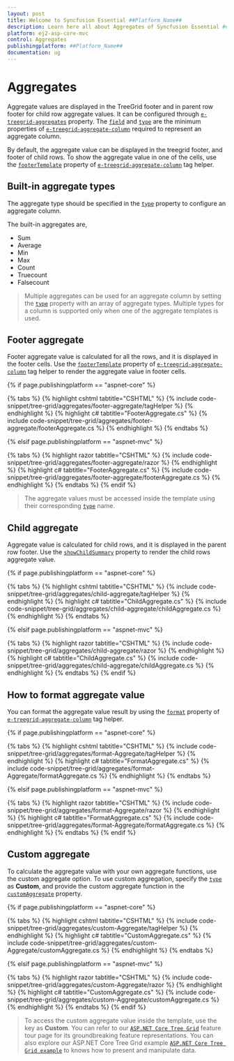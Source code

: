 ```yaml
---
layout: post
title: Welcome to Syncfusion Essential ##Platform_Name##
description: Learn here all about Aggregates of Syncfusion Essential ##Platform_Name## widgets based on HTML5 and jQuery.
platform: ej2-asp-core-mvc
control: Aggregates
publishingplatform: ##Platform_Name##
documentation: ug
---
```



# Aggregates

Aggregate values are displayed in the TreeGrid footer and in parent row footer for child row aggregate values. It can be configured through [`e-treegrid-aggregates`](https://help.syncfusion.com/cr/cref_files/aspnetcore-js2/Syncfusion.EJ2~Syncfusion.EJ2.TreeGrid.TreeGridAggregates.html) property.
 The [`field`](https://help.syncfusion.com/cr/cref_files/aspnetcore-js2/Syncfusion.EJ2~Syncfusion.EJ2.TreeGrid.TreeGridAggregateColumn~Field.html) and [`type`](https://help.syncfusion.com/cr/cref_files/aspnetcore-js2/Syncfusion.EJ2~Syncfusion.EJ2.TreeGrid.TreeGridAggregateColumn~Type.html)
 are the minimum properties of [`e-treegrid-aggregate-column`](https://help.syncfusion.com/cr/cref_files/aspnetcore-js2/Syncfusion.EJ2~Syncfusion.EJ2.TreeGrid.TreeGridAggregateColumn.html) required to represent an aggregate column.

By default, the aggregate value can be displayed in the treegrid footer, and footer of child rows. To show the aggregate value in one of the cells, use the [`footerTemplate`](https://help.syncfusion.com/cr/cref_files/aspnetcore-js2/Syncfusion.EJ2~Syncfusion.EJ2.TreeGrid.TreeGridAggregateColumn~FooterTemplate.html) property of [`e-treegrid-aggregate-column`](https://help.syncfusion.com/cr/cref_files/aspnetcore-js2/Syncfusion.EJ2~Syncfusion.EJ2.TreeGrid.TreeGridAggregateColumn.html) tag helper.

## Built-in aggregate types

The aggregate type should be specified in the [`type`](https://help.syncfusion.com/cr/cref_files/aspnetcore-js2/Syncfusion.EJ2~Syncfusion.EJ2.TreeGrid.TreeGridAggregateColumn~Type.html) property to configure an aggregate column.

The built-in aggregates are,
* Sum
* Average
* Min
* Max
* Count
* Truecount
* Falsecount

> Multiple aggregates can be used for an aggregate column by setting the [`type`](https://help.syncfusion.com/cr/cref_files/aspnetcore-js2/Syncfusion.EJ2~Syncfusion.EJ2.TreeGrid.TreeGridAggregateColumn~Type.html) property
with an array of aggregate types.
> Multiple types for a column is supported only when one of the aggregate templates is used.

## Footer aggregate

Footer aggregate value is calculated for all the rows, and it is displayed in the footer cells. Use the [`footerTemplate`](https://help.syncfusion.com/cr/cref_files/aspnetcore-js2/Syncfusion.EJ2~Syncfusion.EJ2.TreeGrid.TreeGridAggregateColumn~FooterTemplate.html) property of [`e-treegrid-aggregate-column`](https://help.syncfusion.com/cr/cref_files/aspnetcore-js2/Syncfusion.EJ2~Syncfusion.EJ2.TreeGrid.TreeGridAggregateColumn.html) tag helper to render the aggregate value in footer cells.

{% if page.publishingplatform == "aspnet-core" %}

{% tabs %}
{% highlight cshtml tabtitle="CSHTML" %}
{% include code-snippet/tree-grid/aggregates/footer-aggregate/tagHelper %}
{% endhighlight %}
{% highlight c# tabtitle="FooterAggregate.cs" %}
{% include code-snippet/tree-grid/aggregates/footer-aggregate/footerAggregate.cs %}
{% endhighlight %}
{% endtabs %}

{% elsif page.publishingplatform == "aspnet-mvc" %}

{% tabs %}
{% highlight razor tabtitle="CSHTML" %}
{% include code-snippet/tree-grid/aggregates/footer-aggregate/razor %}
{% endhighlight %}
{% highlight c# tabtitle="FooterAggregate.cs" %}
{% include code-snippet/tree-grid/aggregates/footer-aggregate/footerAggregate.cs %}
{% endhighlight %}
{% endtabs %}
{% endif %}



> The aggregate values must be accessed inside the template using their corresponding [`type`](https://help.syncfusion.com/cr/cref_files/aspnetcore-js2/Syncfusion.EJ2~Syncfusion.EJ2.TreeGrid.TreeGridAggregateColumn~Type.html) name.

## Child aggregate

Aggregate value is calculated for child rows, and it is displayed in the parent row footer. Use the [`showChildSummary`](https://help.syncfusion.com/cr/cref_files/aspnetcore-js2/Syncfusion.EJ2~Syncfusion.EJ2.TreeGrid.TreeGridAggregate~ShowChildSummary.html) property to render the child rows aggregate value.

{% if page.publishingplatform == "aspnet-core" %}

{% tabs %}
{% highlight cshtml tabtitle="CSHTML" %}
{% include code-snippet/tree-grid/aggregates/child-aggregate/tagHelper %}
{% endhighlight %}
{% highlight c# tabtitle="ChildAggregate.cs" %}
{% include code-snippet/tree-grid/aggregates/child-aggregate/childAggregate.cs %}
{% endhighlight %}
{% endtabs %}

{% elsif page.publishingplatform == "aspnet-mvc" %}

{% tabs %}
{% highlight razor tabtitle="CSHTML" %}
{% include code-snippet/tree-grid/aggregates/child-aggregate/razor %}
{% endhighlight %}
{% highlight c# tabtitle="ChildAggregate.cs" %}
{% include code-snippet/tree-grid/aggregates/child-aggregate/childAggregate.cs %}
{% endhighlight %}
{% endtabs %}
{% endif %}



## How to format aggregate value

You can format the aggregate value result by using the [`format`](https://help.syncfusion.com/cr/cref_files/aspnetcore-js2/Syncfusion.EJ2~Syncfusion.EJ2.TreeGrid.TreeGridAggregateColumn~Type.html) property of [`e-treegrid-aggregate-column`](https://help.syncfusion.com/cr/cref_files/aspnetcore-js2/Syncfusion.EJ2~Syncfusion.EJ2.TreeGrid.TreeGridAggregateColumn.html) tag helper.

{% if page.publishingplatform == "aspnet-core" %}

{% tabs %}
{% highlight cshtml tabtitle="CSHTML" %}
{% include code-snippet/tree-grid/aggregates/format-Aggregate/tagHelper %}
{% endhighlight %}
{% highlight c# tabtitle="FormatAggregate.cs" %}
{% include code-snippet/tree-grid/aggregates/format-Aggregate/formatAggregate.cs %}
{% endhighlight %}
{% endtabs %}

{% elsif page.publishingplatform == "aspnet-mvc" %}

{% tabs %}
{% highlight razor tabtitle="CSHTML" %}
{% include code-snippet/tree-grid/aggregates/format-Aggregate/razor %}
{% endhighlight %}
{% highlight c# tabtitle="FormatAggregate.cs" %}
{% include code-snippet/tree-grid/aggregates/format-Aggregate/formatAggregate.cs %}
{% endhighlight %}
{% endtabs %}
{% endif %}



## Custom aggregate

To calculate the aggregate value with your own aggregate functions, use the custom aggregate option. To use custom aggregation, specify the [`type`](https://help.syncfusion.com/cr/cref_files/aspnetcore-js2/Syncfusion.EJ2~Syncfusion.EJ2.TreeGrid.TreeGridAggregateColumn~Type.html) as **Custom**, and provide the custom aggregate function in the [`customAggregate`](https://help.syncfusion.com/cr/cref_files/aspnetcore-js2/Syncfusion.EJ2~Syncfusion.EJ2.TreeGrid.TreeGridAggregateColumn~CustomAggregate.html) property.

{% if page.publishingplatform == "aspnet-core" %}

{% tabs %}
{% highlight cshtml tabtitle="CSHTML" %}
{% include code-snippet/tree-grid/aggregates/custom-Aggregate/tagHelper %}
{% endhighlight %}
{% highlight c# tabtitle="CustomAggregate.cs" %}
{% include code-snippet/tree-grid/aggregates/custom-Aggregate/customAggregate.cs %}
{% endhighlight %}
{% endtabs %}

{% elsif page.publishingplatform == "aspnet-mvc" %}

{% tabs %}
{% highlight razor tabtitle="CSHTML" %}
{% include code-snippet/tree-grid/aggregates/custom-Aggregate/razor %}
{% endhighlight %}
{% highlight c# tabtitle="CustomAggregate.cs" %}
{% include code-snippet/tree-grid/aggregates/custom-Aggregate/customAggregate.cs %}
{% endhighlight %}
{% endtabs %}
{% endif %}



> To access the custom aggregate value inside the template, use the key as **Custom**.
> You can refer to our  [`ASP.NET Core Tree Grid`](https://www.syncfusion.com/aspnet-core-ui-controls/tree-grid) feature tour page for its groundbreaking feature representations. You can also explore our ASP.NET Core Tree Grid example [`ASP.NET Core Tree Grid example`](https://ej2.syncfusion.com/aspnetcore/TreeGrid/Overview#/material) to knows how to present and manipulate data.